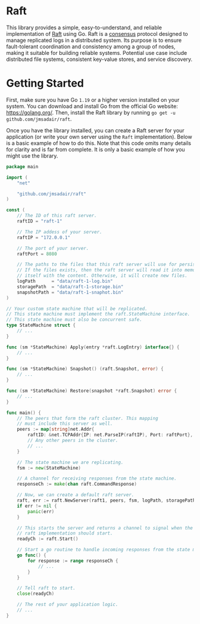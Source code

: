 # Raft
This library provides a simple, easy-to-understand, and reliable implementation of [Raft](https://en.wikipedia.org/wiki/Raft_(algorithm)) using Go. Raft is a [consensus](https://en.wikipedia.org/wiki/Consensus_(computer_science)) protocol designed to manage replicated logs in a distributed system. Its purpose is to ensure fault-tolerant coordination and consistency among a group of nodes, making it suitable for building reliable systems. Potential use case include distributed file systems, consistent key-value stores, and service discovery.

# Getting Started
First, make sure you have Go `1.19` or a higher version installed on your system. You can download and install Go from the official Go website: https://golang.org/. Then, install the Raft library by running `go get -u github.com/jmsadair/raft`.

Once you have the library installed, you can create a Raft server for your application (or write your own server using the `Raft` implementation). Below is a basic
example of how to do this. Note that this code omits many details for clarity and is far from complete. It is only a basic example of how you might use the library.

```go
package main

import (
    "net"

	"github.com/jmsadair/raft"
)

const (
	// The ID of this raft server.
	raftID = "raft-1"

    // The IP addess of your server.
    raftIP = "172.0.0.1"

    // The port of your server.
    raftPort = 8080

	// The paths to the files that this raft server will use for persisting its state.
	// If the files exists, then the raft server will read it into memory and initialize
	// itself with the content. Otherwise, it will create new files.
	logPath      = "data/raft-1-log.bin"
	storagePath  = "data/raft-1-storage.bin"
	snapshotPath = "data/raft-1-snaphot.bin"
)

// Your custom state machine that will be replicated.
// This state machine must implement the raft.StateMachine interface.
// This state machine must also be concurrent safe.
type StateMachine struct {
    // ...
}

func (sm *StateMachine) Apply(entry *raft.LogEntry) interface{} {
	// ...
}

func (sm *StateMachine) Snapshot() (raft.Snapshot, error) {
    // ...
}

func (sm *StateMachine) Restore(snapshot *raft.Snapshot) error {
    // ...
}

func main() {
	// The peers that form the raft cluster. This mapping
    // must include this server as well.
	peers := map[string]net.Addr{
		raftID: &net.TCPAddr{IP: net.ParseIP(raftIP), Port: raftPort},
		// Any other peers in the cluster.
        // ...
	}

	// The state machine we are replicating.
	fsm := new(StateMachine)

	// A channel for receiving responses from the state machine.
	responseCh := make(chan raft.CommandResponse)

	// Now, we can create a default raft server.
	raft, err := raft.NewServer(raft1, peers, fsm, logPath, storagePath, snapshotPath, responseCh)
	if err != nil {
		panic(err)
	}

    // This starts the server and returns a channel to signal when the underlying
    // raft implementation should start.
    readyCh := raft.Start()

    // Start a go routine to handle incoming responses from the state machine
    go func() {
        for response := range responseCh {
            // ...
        }
    }

    // Tell raft to start.
    close(readyCh)

    // The rest of your application logic.
    // ...
}
```